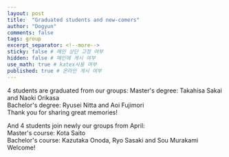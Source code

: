 ```yaml
---
layout: post
title:  "Graduated students and new-comers"
author: "Dogyun"
comments: false
tags: group
excerpt_separator: <!--more-->
sticky: false # 메인 상단 고정 여부
hidden: false # 메인에 게시 여부
use_math: true # katex사용 여부
published: true # 온라인 게시 여부
---
```


4 students are graduated from our groups:  <!--more-->
Master's degree: Takahisa Sakai and Naoki Orikasa  
Bachelor's degree: Ryusei Nitta and Aoi Fujimori  
Thank you for sharing great memories!

And 4 students join newly our groups from April:  
Master's course: Kota Saito  
Bachelor's course: Kazutaka Onoda, Ryo Sasaki and Sou Murakami  
Welcome!